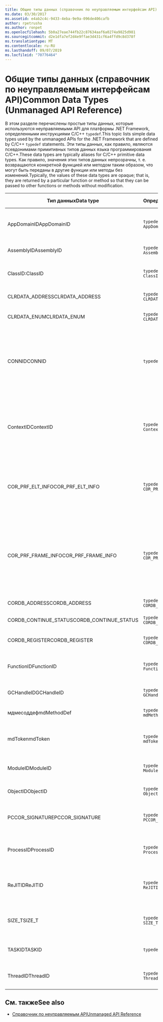 ```yaml
---
title: Общие типы данных (справочник по неуправляемым интерфейсам API)
ms.date: 03/30/2017
ms.assetid: e4ab2c4c-9433-4eba-9e9a-096de406cafb
author: rpetrusha
ms.author: ronpet
ms.openlocfilehash: 5b0a27eae744fb22c87634aaf6a0274a9825d981
ms.sourcegitcommit: d2e1dfa7ef2d4e9ffae3d431cf6a4ffd9c8d378f
ms.translationtype: MT
ms.contentlocale: ru-RU
ms.lasthandoff: 09/07/2019
ms.locfileid: "70776464"
---
```

# <a name="common-data-types-unmanaged-api-reference"></a><span data-ttu-id="fe202-102">Общие типы данных (справочник по неуправляемым интерфейсам API)</span><span class="sxs-lookup"><span data-stu-id="fe202-102">Common Data Types (Unmanaged API Reference)</span></span>
<span data-ttu-id="fe202-103">В этом разделе перечислены простые типы данных, которые используются неуправляемыми API для платформы .NET Framework, определенными инструкциями C/C++ `typedef`.</span><span class="sxs-lookup"><span data-stu-id="fe202-103">This topic lists simple data types used by the unmanaged APIs for the .NET Framework that are defined by C/C++ `typedef` statements.</span></span> <span data-ttu-id="fe202-104">Эти типы данных, как правило, являются псевдонимами примитивных типов данных языка программирования C/C++.</span><span class="sxs-lookup"><span data-stu-id="fe202-104">These data types are typically aliases for C/C++ primitive data types.</span></span> <span data-ttu-id="fe202-105">Как правило, значения этих типов данных непрозрачны, т. е. возвращаются конкретной функцией или методом таким образом, что могут быть переданы в другие функции или методы без изменений.</span><span class="sxs-lookup"><span data-stu-id="fe202-105">Typically, the values of these data types are opaque; that is, they are returned by a particular function or method so that they can be passed to other functions or methods without modification.</span></span>  
  
|<span data-ttu-id="fe202-106">Тип данных</span><span class="sxs-lookup"><span data-stu-id="fe202-106">Data type</span></span>|<span data-ttu-id="fe202-107">Определение</span><span class="sxs-lookup"><span data-stu-id="fe202-107">Definition</span></span>|<span data-ttu-id="fe202-108">Определен в</span><span class="sxs-lookup"><span data-stu-id="fe202-108">Defined in</span></span>|<span data-ttu-id="fe202-109">Описание</span><span class="sxs-lookup"><span data-stu-id="fe202-109">Description</span></span>|  
|---------------|----------------|----------------|-----------------|  
|<span data-ttu-id="fe202-110">AppDomainID</span><span class="sxs-lookup"><span data-stu-id="fe202-110">AppDomainID</span></span>|`typedef UINT_PTR AppDomainID;`|<span data-ttu-id="fe202-111">corprof.h</span><span class="sxs-lookup"><span data-stu-id="fe202-111">corprof.h</span></span>|<span data-ttu-id="fe202-112">Идентификатор домена приложения.</span><span class="sxs-lookup"><span data-stu-id="fe202-112">The identifier of an application domain.</span></span>|  
|<span data-ttu-id="fe202-113">AssemblyID</span><span class="sxs-lookup"><span data-stu-id="fe202-113">AssemblyID</span></span>|`typedef UINT_PTR AssemblyID;`|<span data-ttu-id="fe202-114">corprof.h</span><span class="sxs-lookup"><span data-stu-id="fe202-114">corprof.h</span></span>|<span data-ttu-id="fe202-115">Идентификатор сборки.</span><span class="sxs-lookup"><span data-stu-id="fe202-115">The identifier of an assembly.</span></span>|  
|<span data-ttu-id="fe202-116">ClassID:</span><span class="sxs-lookup"><span data-stu-id="fe202-116">ClassID</span></span>|`typedef UINT_PTR ClassID;`|<span data-ttu-id="fe202-117">corprof.h</span><span class="sxs-lookup"><span data-stu-id="fe202-117">corprof.h</span></span>|<span data-ttu-id="fe202-118">Идентификатор управляемого класса.</span><span class="sxs-lookup"><span data-stu-id="fe202-118">The identifier of a managed class.</span></span>|  
|<span data-ttu-id="fe202-119">CLRDATA_ADDRESS</span><span class="sxs-lookup"><span data-stu-id="fe202-119">CLRDATA_ADDRESS</span></span>|`typedef ULONG64 CLRDATA_ADDRESS;`|<span data-ttu-id="fe202-120">клрдата. h</span><span class="sxs-lookup"><span data-stu-id="fe202-120">clrdata.h</span></span>|<span data-ttu-id="fe202-121">64-разрядный адрес памяти.</span><span class="sxs-lookup"><span data-stu-id="fe202-121">A 64-bit memory address.</span></span>|
|<span data-ttu-id="fe202-122">CLRDATA_ENUM</span><span class="sxs-lookup"><span data-stu-id="fe202-122">CLRDATA_ENUM</span></span>|`typedef ULONG64 CLRDATA_ADDRESS;`|<span data-ttu-id="fe202-123">Недоступно</span><span class="sxs-lookup"><span data-stu-id="fe202-123">Not Available</span></span>|<span data-ttu-id="fe202-124">64-разрядный адрес памяти.</span><span class="sxs-lookup"><span data-stu-id="fe202-124">A 64-bit memory address.</span></span>|
|<span data-ttu-id="fe202-125">CONNID</span><span class="sxs-lookup"><span data-stu-id="fe202-125">CONNID</span></span>|`typedef DWORD CONNID;`|<span data-ttu-id="fe202-126">cordebug.h, mscoree.h</span><span class="sxs-lookup"><span data-stu-id="fe202-126">cordebug.h, mscoree.h</span></span>|<span data-ttu-id="fe202-127">Идентификатор подключения для потока, подключенного к экземпляру Microsoft SQL Server.</span><span class="sxs-lookup"><span data-stu-id="fe202-127">The connection identifier for a thread that is connected to an instance of Microsoft SQL Server.</span></span>|  
|<span data-ttu-id="fe202-128">ContextID</span><span class="sxs-lookup"><span data-stu-id="fe202-128">ContextID</span></span>|`typedef UINT_PTR ContextID;`|<span data-ttu-id="fe202-129">corprof.h</span><span class="sxs-lookup"><span data-stu-id="fe202-129">corprof.h</span></span>|<span data-ttu-id="fe202-130">Идентификатор контекста, связанного с определенным управляемым потоком.</span><span class="sxs-lookup"><span data-stu-id="fe202-130">The identifier of the context associated with a particular managed thread.</span></span>|  
|<span data-ttu-id="fe202-131">COR_PRF_ELT_INFO</span><span class="sxs-lookup"><span data-stu-id="fe202-131">COR_PRF_ELT_INFO</span></span>|`typedef UINT_PTR COR_PRF_ELT_INFO;`|<span data-ttu-id="fe202-132">corprof.h</span><span class="sxs-lookup"><span data-stu-id="fe202-132">corprof.h</span></span>|<span data-ttu-id="fe202-133">Непрозрачный дескриптор, представляющий сведения об определенном кадре стека.</span><span class="sxs-lookup"><span data-stu-id="fe202-133">An opaque handle that represents information about a particular stack frame.</span></span>|  
|<span data-ttu-id="fe202-134">COR_PRF_FRAME_INFO</span><span class="sxs-lookup"><span data-stu-id="fe202-134">COR_PRF_FRAME_INFO</span></span>|`typedef UINT_PTR COR_PRF_FRAME_INFO;`|<span data-ttu-id="fe202-135">corprof.h</span><span class="sxs-lookup"><span data-stu-id="fe202-135">corprof.h</span></span>|<span data-ttu-id="fe202-136">Непрозрачный дескриптор, который указывает на кадр стека.</span><span class="sxs-lookup"><span data-stu-id="fe202-136">An opaque handle that points to a stack frame.</span></span> <span data-ttu-id="fe202-137">Допускается только при обратном вызове, к которому он передается.</span><span class="sxs-lookup"><span data-stu-id="fe202-137">It is valid only during the callback to which it is passed.</span></span>|  
|<span data-ttu-id="fe202-138">CORDB_ADDRESS</span><span class="sxs-lookup"><span data-stu-id="fe202-138">CORDB_ADDRESS</span></span>|`typedef ULONG64 CORDB_ADDRESS;`|<span data-ttu-id="fe202-139">cordebug.h</span><span class="sxs-lookup"><span data-stu-id="fe202-139">cordebug.h</span></span>|<span data-ttu-id="fe202-140">Адрес в памяти.</span><span class="sxs-lookup"><span data-stu-id="fe202-140">An address in memory.</span></span>|  
|<span data-ttu-id="fe202-141">CORDB_CONTINUE_STATUS</span><span class="sxs-lookup"><span data-stu-id="fe202-141">CORDB_CONTINUE_STATUS</span></span>|`typedef DWORD CORDB_CONTINUE_STATUS;`|<span data-ttu-id="fe202-142">cordebug.h</span><span class="sxs-lookup"><span data-stu-id="fe202-142">cordebug.h</span></span>|<span data-ttu-id="fe202-143">Состояние продолжения.</span><span class="sxs-lookup"><span data-stu-id="fe202-143">The continuation status.</span></span>|  
|<span data-ttu-id="fe202-144">CORDB_REGISTER</span><span class="sxs-lookup"><span data-stu-id="fe202-144">CORDB_REGISTER</span></span>|`typedef ULONG64 CORDB_REGISTER;`|<span data-ttu-id="fe202-145">cordebug.h</span><span class="sxs-lookup"><span data-stu-id="fe202-145">cordebug.h</span></span>|<span data-ttu-id="fe202-146">Значение регистра ЦП.</span><span class="sxs-lookup"><span data-stu-id="fe202-146">The value of a CPU register.</span></span>|
|<span data-ttu-id="fe202-147">FunctionID</span><span class="sxs-lookup"><span data-stu-id="fe202-147">FunctionID</span></span>|`typedef UINT_PTR FunctionID;`|<span data-ttu-id="fe202-148">corprof.h</span><span class="sxs-lookup"><span data-stu-id="fe202-148">corprof.h</span></span>|<span data-ttu-id="fe202-149">Идентификатор функции или метода.</span><span class="sxs-lookup"><span data-stu-id="fe202-149">The identifier of a function or method.</span></span>|  
|<span data-ttu-id="fe202-150">GCHandleID</span><span class="sxs-lookup"><span data-stu-id="fe202-150">GCHandleID</span></span>|`typedef UINT_PTR GCHandleID;`|<span data-ttu-id="fe202-151">corprof.h</span><span class="sxs-lookup"><span data-stu-id="fe202-151">corprof.h</span></span>|<span data-ttu-id="fe202-152">Обработчик сборки мусора.</span><span class="sxs-lookup"><span data-stu-id="fe202-152">A garbage collection handle.</span></span>|  
|<span data-ttu-id="fe202-153">мдмесоддеф</span><span class="sxs-lookup"><span data-stu-id="fe202-153">mdMethodDef</span></span>|`typedef mdToken mdMethodDef;`|<span data-ttu-id="fe202-154">cordebug.h</span><span class="sxs-lookup"><span data-stu-id="fe202-154">cordebug.h</span></span>|<span data-ttu-id="fe202-155">Токен определения метода.</span><span class="sxs-lookup"><span data-stu-id="fe202-155">A method definition token.</span></span>|
|<span data-ttu-id="fe202-156">mdToken</span><span class="sxs-lookup"><span data-stu-id="fe202-156">mdToken</span></span>|`typedef UINT32 mdToken;`|<span data-ttu-id="fe202-157">corprof.h</span><span class="sxs-lookup"><span data-stu-id="fe202-157">corprof.h</span></span>|<span data-ttu-id="fe202-158">Токен метаданных (строка в таблице метаданных).</span><span class="sxs-lookup"><span data-stu-id="fe202-158">A metadata token (a row in a metadata table).</span></span>|  
|<span data-ttu-id="fe202-159">ModuleID</span><span class="sxs-lookup"><span data-stu-id="fe202-159">ModuleID</span></span>|`typedef UINT_PTR ModuleID;`|<span data-ttu-id="fe202-160">corprof.h</span><span class="sxs-lookup"><span data-stu-id="fe202-160">corprof.h</span></span>|<span data-ttu-id="fe202-161">Идентификатор модуля сборки.</span><span class="sxs-lookup"><span data-stu-id="fe202-161">The identifier of an assembly module.</span></span>|  
|<span data-ttu-id="fe202-162">ObjectID</span><span class="sxs-lookup"><span data-stu-id="fe202-162">ObjectID</span></span>|`typedef UINT_PTR ObjectID;`|<span data-ttu-id="fe202-163">corprof.h</span><span class="sxs-lookup"><span data-stu-id="fe202-163">corprof.h</span></span>|<span data-ttu-id="fe202-164">Идентификатор объекта.</span><span class="sxs-lookup"><span data-stu-id="fe202-164">The identifier of an object.</span></span>|  
|<span data-ttu-id="fe202-165">PCCOR_SIGNATURE</span><span class="sxs-lookup"><span data-stu-id="fe202-165">PCCOR_SIGNATURE</span></span>|`typedef SIZE_T PCCOR_SIGNATURE;`|<span data-ttu-id="fe202-166">cordebug.h</span><span class="sxs-lookup"><span data-stu-id="fe202-166">cordebug.h</span></span>|<span data-ttu-id="fe202-167">Указатель на подпись элемента или метаданных.</span><span class="sxs-lookup"><span data-stu-id="fe202-167">A pointer to a member or metadata signature.</span></span>|
|<span data-ttu-id="fe202-168">ProcessID</span><span class="sxs-lookup"><span data-stu-id="fe202-168">ProcessID</span></span>|`typedef UINT_PTR ProcessID;`|<span data-ttu-id="fe202-169">corprof.h</span><span class="sxs-lookup"><span data-stu-id="fe202-169">corprof.h</span></span>|<span data-ttu-id="fe202-170">Идентификатор управляемого процесса.</span><span class="sxs-lookup"><span data-stu-id="fe202-170">The identifier of a managed process.</span></span>|  
|<span data-ttu-id="fe202-171">ReJITID</span><span class="sxs-lookup"><span data-stu-id="fe202-171">ReJITID</span></span>|`typedef UINT_PTR ReJITID;`|<span data-ttu-id="fe202-172">corprof.h</span><span class="sxs-lookup"><span data-stu-id="fe202-172">corprof.h</span></span>|<span data-ttu-id="fe202-173">Идентификатор функции, откомпилированной по требованию.</span><span class="sxs-lookup"><span data-stu-id="fe202-173">The identifier of a jitted function.</span></span>|  
|<span data-ttu-id="fe202-174">SIZE_T</span><span class="sxs-lookup"><span data-stu-id="fe202-174">SIZE_T</span></span>|`typedef ULONG_PTR SIZE_T;`|<span data-ttu-id="fe202-175">корсим. h</span><span class="sxs-lookup"><span data-stu-id="fe202-175">corsym.h</span></span>|<span data-ttu-id="fe202-176">Указатель на 64-разрядный адрес памяти.</span><span class="sxs-lookup"><span data-stu-id="fe202-176">A pointer to a 64-bit memory address.</span></span>|
|<span data-ttu-id="fe202-177">TASKID</span><span class="sxs-lookup"><span data-stu-id="fe202-177">TASKID</span></span>|`typedef UINT64 TASKID;`|<span data-ttu-id="fe202-178">cordebug.h, mscoree.h</span><span class="sxs-lookup"><span data-stu-id="fe202-178">cordebug.h, mscoree.h</span></span>|<span data-ttu-id="fe202-179">Идентификатор экземпляра [ICLRTask](./hosting/iclrtask-interface.md) .</span><span class="sxs-lookup"><span data-stu-id="fe202-179">The identifier of an [ICLRTask](./hosting/iclrtask-interface.md) instance.</span></span>|  
|<span data-ttu-id="fe202-180">ThreadID</span><span class="sxs-lookup"><span data-stu-id="fe202-180">ThreadID</span></span>|`typedef UINT_PTR ThreadID;`|<span data-ttu-id="fe202-181">corprof.h</span><span class="sxs-lookup"><span data-stu-id="fe202-181">corprof.h</span></span>|<span data-ttu-id="fe202-182">Идентификатор управляемого потока.</span><span class="sxs-lookup"><span data-stu-id="fe202-182">The identifier of a managed thread.</span></span>|  
  
## <a name="see-also"></a><span data-ttu-id="fe202-183">См. также</span><span class="sxs-lookup"><span data-stu-id="fe202-183">See also</span></span>

- [<span data-ttu-id="fe202-184">Справочник по неуправляемым API</span><span class="sxs-lookup"><span data-stu-id="fe202-184">Unmanaged API Reference</span></span>](index.md)
